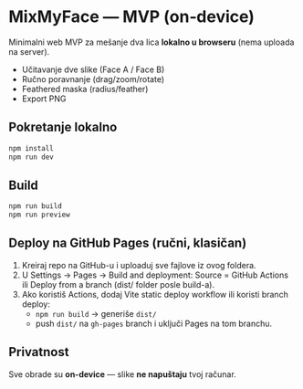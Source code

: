 # MixMyFace — MVP (on‑device)

Minimalni web MVP za mešanje dva lica **lokalno u browseru** (nema uploada na server).
- Učitavanje dve slike (Face A / Face B)
- Ručno poravnanje (drag/zoom/rotate)
- Feathered maska (radius/feather)
- Export PNG

## Pokretanje lokalno
```bash
npm install
npm run dev
```

## Build
```bash
npm run build
npm run preview
```

## Deploy na GitHub Pages (ručni, klasičan)
1. Kreiraj repo na GitHub-u i uploaduj sve fajlove iz ovog foldera.
2. U Settings → Pages → Build and deployment: Source = GitHub Actions ili Deploy from a branch (dist/ folder posle build-a).
3. Ako koristiš Actions, dodaj Vite static deploy workflow ili koristi branch deploy:
   - `npm run build` → generiše `dist/`
   - push `dist/` na `gh-pages` branch i uključi Pages na tom branchu.

## Privatnost
Sve obrade su **on-device** — slike **ne napuštaju** tvoj računar.
